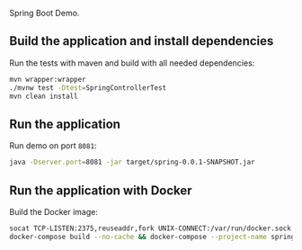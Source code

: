 Spring Boot Demo.

## Build the application and install dependencies

Run the tests with maven and build with all needed dependencies:

```bash
mvn wrapper:wrapper
./mvnw test -Dtest=SpringControllerTest
mvn clean install
```

## Run the application

Run demo on port `8081`:

```bash
java -Dserver.port=8081 -jar target/spring-0.0.1-SNAPSHOT.jar
```

## Run the application with Docker

Build the Docker image:

```bash
socat TCP-LISTEN:2375,reuseaddr,fork UNIX-CONNECT:/var/run/docker.sock &
docker-compose build --no-cache && docker-compose --project-name springboot up -d && docker image prune -fa
```